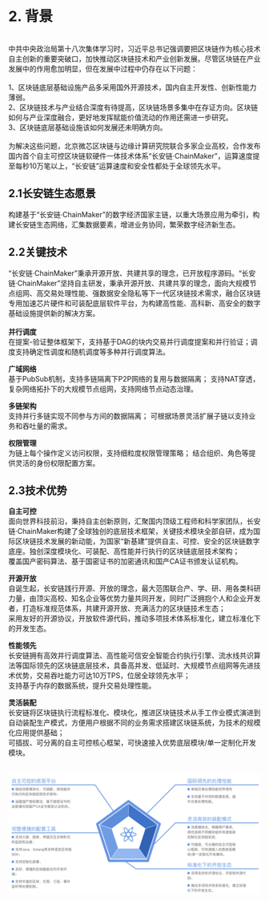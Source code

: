 # 2. 背景

<br/>中共中央政治局第十八次集体学习时，习近平总书记强调要把区块链作为核心技术自主创新的重要突破口，加快推动区块链技术和产业创新发展。尽管区块链在产业发展中的作用愈加明显，但在发展中过程中仍存在以下问题：
<br/><br/>1、区块链底层基础设施产品多采用国外开源技术，国内自主开发性、创新性能力薄弱。
<br/>2、区块链技术与产业结合深度有待提高，区块链场景多集中在存证方向。区块链如何与产业深度融合，更好地发挥赋能价值流动的作用还需进一步研究。
<br/>3、区块链底层基础设施该如何发展还未明确方向。
<br/><br/>为解决这些问题，北京微芯区块链与边缘计算研究院联合多家企业高校，合作发布国内首个自主可控区块链软硬件一体技术体系“长安链·ChainMaker”，运算速度提至每秒10万笔以上，“长安链”运算速度和安全性都处于全球领先水平。

## 2.1长安链生态愿景
构建基于“长安链·ChainMaker”的数字经济国家主链，以重大场景应用为牵引，构建长安链生态网络，汇集数据要素，增进业务协同，繁荣数字经济新生态。

## 2.2关键技术
“长安链·ChainMaker”秉承开源开放、共建共享的理念，已开放程序源码。“长安链·ChainMaker”坚持自主研发，秉承开源开放、共建共享的理念，面向大规模节点组网、高交易处理性能、强数据安全隐私等下一代区块链技术需求，融合区块链专用加速芯片硬件和可装配底层软件平台，为构建高性能、高科新、高安全的数字基础设施提供新的解决方案。
<br/><br/>**并行调度**
<br/>在提案-验证整体框架下，支持基于DAG的块内交易并行调度提案和并行验证；调度支持确定性调度和随机调度等多种并行调度算法。

**广域网络**
<br/>基于PubSub机制，支持多链隔离下P2P网络的复用与数据隔离；
支持NAT穿透，复杂网络拓扑下的大规模节点组网，支持网络节点动态治理。

**多链架构**
<br/>支持并行多链实现不同参与方间的数据隔离；
 可根据场景灵活扩展子链以支持业务和吞吐量的需求。

**权限管理**
 <br/>为链上每个操作定义访问权限，支持细粒度权限管理策略；
 结合组织、角色等提供灵活的身份权限配置方案。

## 2.3技术优势

**自主可控**
<br/>面向世界科技前沿，秉持自主创新原则，汇聚国内顶级工程师和科学家团队，长安链·ChainMaker构建了全球独创的底层技术框架，关键技术模块全部自研，成为国际区块链技术发展的新动能，为国家“新基建”提供自主、可控、安全的区块链数字底座。独创深度模块化、可装配、高性能并行执行的区块链底层技术架构；
<br/>覆盖国产密码算法、基于国密证书的加密通讯和国产CA证书颁发认证机构。

**开源开放**
<br/>自诞生起，长安链践行开源、开放的理念，最大范围联合产、学、研、用各类科研力量，由顶尖高校、知名企业等优势力量共同开发，同时广泛拥抱个人和企业开发者，打造标准规范体系，共建开源开放、充满活力的区块链技术生态；
<br/>采用友好的开源协议，开放软件源代码，推动多项技术体系标准化，建立标准化下的开发生态。

**性能领先**
<br/>长安链拥有高效并行调度算法、高性能可信安全智能合约执行引擎、流水线共识算法等国际领先的区块链底层技术，具备高并发、低延时、大规模节点组网等先进技术优势，交易吞吐能力可达10万TPS，位居全球领先水平；
<br/>支持基于内存的数据系统，提升交易处理性能。

**灵活装配**
<br/>长安链将区块链执行流程标准化、模块化，推进区块链技术从手工作业模式演进到自动装配生产模式，方便用户根据不同的业务需求搭建区块链系统，为技术的规模化应用提供基础；
<br/>可插拔、可分离的自主可控核心框架，可快速接入优势底层模块/单一定制化开发模块。

<br/><img src="./docs/images/长安链简介-核心特色.png"  alt="长安链简介-核心特色" style="zoom:60%;" />